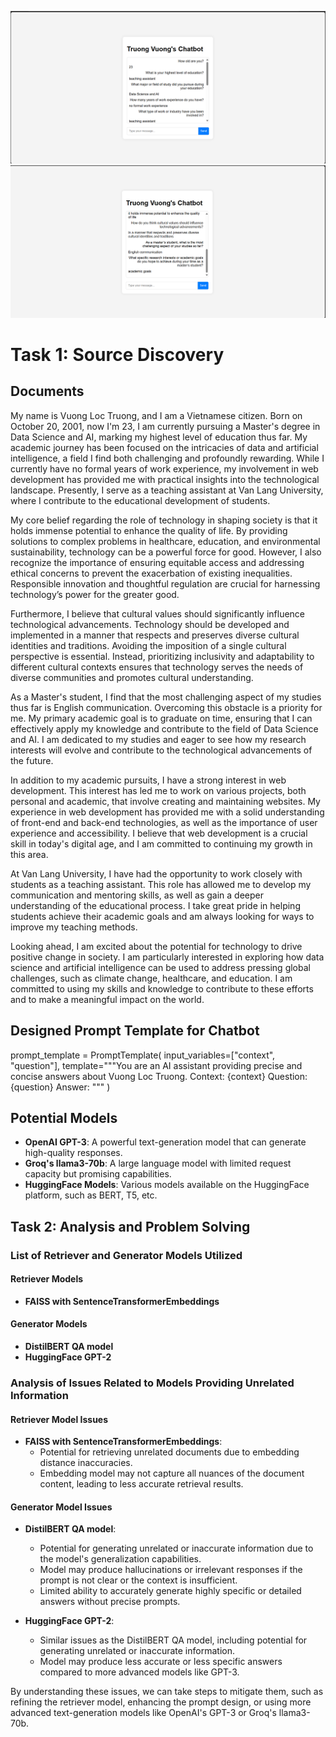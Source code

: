 ![alt text](image.png)
![alt text](image-1.png)
# Task 1: Source Discovery

## Documents

My name is Vuong Loc Truong, and I am a Vietnamese citizen. Born on October 20, 2001, now I'm 23, I am currently pursuing a Master's degree in Data Science and AI, marking my highest level of education thus far. My academic journey has been focused on the intricacies of data and artificial intelligence, a field I find both challenging and profoundly rewarding. While I currently have no formal years of work experience, my involvement in web development has provided me with practical insights into the technological landscape. Presently, I serve as a teaching assistant at Van Lang University, where I contribute to the educational development of students.

My core belief regarding the role of technology in shaping society is that it holds immense potential to enhance the quality of life. By providing solutions to complex problems in healthcare, education, and environmental sustainability, technology can be a powerful force for good. However, I also recognize the importance of ensuring equitable access and addressing ethical concerns to prevent the exacerbation of existing inequalities. Responsible innovation and thoughtful regulation are crucial for harnessing technology’s power for the greater good.

Furthermore, I believe that cultural values should significantly influence technological advancements. Technology should be developed and implemented in a manner that respects and preserves diverse cultural identities and traditions. Avoiding the imposition of a single cultural perspective is essential. Instead, prioritizing inclusivity and adaptability to different cultural contexts ensures that technology serves the needs of diverse communities and promotes cultural understanding.

As a Master's student, I find that the most challenging aspect of my studies thus far is English communication. Overcoming this obstacle is a priority for me. My primary academic goal is to graduate on time, ensuring that I can effectively apply my knowledge and contribute to the field of Data Science and AI. I am dedicated to my studies and eager to see how my research interests will evolve and contribute to the technological advancements of the future.

In addition to my academic pursuits, I have a strong interest in web development. This interest has led me to work on various projects, both personal and academic, that involve creating and maintaining websites. My experience in web development has provided me with a solid understanding of front-end and back-end technologies, as well as the importance of user experience and accessibility. I believe that web development is a crucial skill in today's digital age, and I am committed to continuing my growth in this area.

At Van Lang University, I have had the opportunity to work closely with students as a teaching assistant. This role has allowed me to develop my communication and mentoring skills, as well as gain a deeper understanding of the educational process. I take great pride in helping students achieve their academic goals and am always looking for ways to improve my teaching methods.

Looking ahead, I am excited about the potential for technology to drive positive change in society. I am particularly interested in exploring how data science and artificial intelligence can be used to address pressing global challenges, such as climate change, healthcare, and education. I am committed to using my skills and knowledge to contribute to these efforts and to make a meaningful impact on the world.

## Designed Prompt Template for Chatbot
prompt_template = PromptTemplate(
    input_variables=["context", "question"],
    template="""You are an AI assistant providing precise and concise answers about Vuong Loc Truong.
    Context: {context}
    Question: {question}
    Answer:
    """
)

## Potential Models

- **OpenAI GPT-3**: A powerful text-generation model that can generate high-quality responses.
- **Groq's llama3-70b**: A large language model with limited request capacity but promising capabilities.
- **HuggingFace Models**: Various models available on the HuggingFace platform, such as BERT, T5, etc.

## Task 2: Analysis and Problem Solving

### List of Retriever and Generator Models Utilized

#### Retriever Models
- **FAISS with SentenceTransformerEmbeddings**

#### Generator Models
- **DistilBERT QA model**
- **HuggingFace GPT-2**

### Analysis of Issues Related to Models Providing Unrelated Information

#### Retriever Model Issues
- **FAISS with SentenceTransformerEmbeddings**:
  - Potential for retrieving unrelated documents due to embedding distance inaccuracies.
  - Embedding model may not capture all nuances of the document content, leading to less accurate retrieval results.

#### Generator Model Issues
- **DistilBERT QA model**:
  - Potential for generating unrelated or inaccurate information due to the model's generalization capabilities.
  - Model may produce hallucinations or irrelevant responses if the prompt is not clear or the context is insufficient.
  - Limited ability to accurately generate highly specific or detailed answers without precise prompts.

- **HuggingFace GPT-2**:
  - Similar issues as the DistilBERT QA model, including potential for generating unrelated or inaccurate information.
  - Model may produce less accurate or less specific answers compared to more advanced models like GPT-3.

By understanding these issues, we can take steps to mitigate them, such as refining the retriever model, enhancing the prompt design, or using more advanced text-generation models like OpenAI's GPT-3 or Groq's llama3-70b.